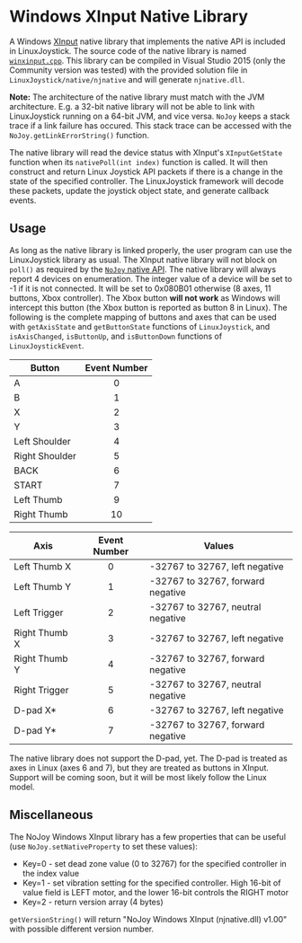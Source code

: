 # Windows XInput Native Library

A Windows [XInput](https://msdn.microsoft.com/en-us/library/windows/desktop/hh405053(v=vs.85).aspx) native library that implements the native API is included in LinuxJoystick. The source code of the native library is named [`winxinput.cpp`](LinuxJoystick/native/winxinput.cpp). This library can be compiled in Visual Studio 2015 (only the Community version was tested) with the provided solution file in `LinuxJoystick/native/njnative` and will generate `njnative.dll`.

**Note:** The architecture of the native library must match with the JVM architecture. E.g. a 32-bit native library will not be able to link with LinuxJoystick running on a 64-bit JVM, and vice versa. `NoJoy` keeps a stack trace if a link failure has occured. This stack trace can be accessed with the `NoJoy.getLinkErrorString()` function.

The native library will read the device status with XInput's `XInputGetState` function when its `nativePoll(int index)` function is called. It will then construct and return Linux Joystick API packets if there is a change in the state of the specified controller. The LinuxJoystick framework will decode these packets, update the joystick object state, and generate callback events.

## Usage

As long as the native library is linked properly, the user program can use the LinuxJoystick library as usual. The XInput native library will not block on `poll()` as required by the [`NoJoy` native API](native-api.md). The native library will always report 4 devices on enumeration. The integer value of a device will be set to -1 if it is not connected. It will be set to 0x080B01 otherwise (8 axes, 11 buttons, Xbox controller). The Xbox button **will not work** as Windows will intercept this button (the Xbox button is reported as button 8 in Linux). The following is the complete mapping of buttons and axes that can be used with `getAxisState` and `getButtonState` functions of `LinuxJoystick`, and `isAxisChanged`, `isButtonUp`, and `isButtonDown` functions of `LinuxJoystickEvent`.

| Button           | Event Number |
|------------------|:------------:|
| A                | 0            |
| B                | 1            |
| X                | 2            |
| Y                | 3            |
| Left Shoulder    | 4            |
| Right Shoulder   | 5            |
| BACK             | 6            |
| START            | 7            |
| Left Thumb       | 9            |
| Right Thumb      | 10           |

| Axis             | Event Number | Values                            |
|------------------|:------------:|-----------------------------------|
| Left Thumb X     | 0            | -32767 to 32767, left negative    |
| Left Thumb Y     | 1            | -32767 to 32767, forward negative |
| Left Trigger     | 2            | -32767 to 32767, neutral negative |
| Right Thumb X    | 3            | -32767 to 32767, left negative    |
| Right Thumb Y    | 4            | -32767 to 32767, forward negative |
| Right Trigger    | 5            | -32767 to 32767, neutral negative |
| D-pad X*         | 6            | -32767 to 32767, left negative    |
| D-pad Y*         | 7            | -32767 to 32767, forward negative |

The native library does not support the D-pad, yet. The D-pad is treated as axes in Linux (axes 6 and 7), but they are treated as buttons in XInput. Support will be coming soon, but it will be most likely follow the Linux model.

## Miscellaneous

The NoJoy Windows XInput library has a few properties that can be useful (use `NoJoy.setNativeProperty` to set these values):

- Key=0 - set dead zone value (0 to 32767) for the specified controller in the index value
- Key=1 - set vibration setting for the specified controller. High 16-bit of value field is LEFT motor, and the lower 16-bit controls the RIGHT motor
- Key=2 - return version array (4 bytes)
 
`getVersionString()` will return "NoJoy Windows XInput (njnative.dll) v1.00" with possible different version number.
